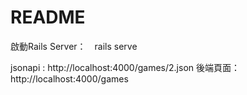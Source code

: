 # README


啟動Rails Server：　rails serve

jsonapi :         http://localhost:4000/games/2.json
後端頁面：　http://localhost:4000/games
